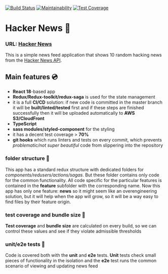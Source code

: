 [![Build Status](https://app.travis-ci.com/auxfix/hacker_news.svg?branch=master)](https://app.travis-ci.com/auxfix/hacker_news) [![Maintainability](https://api.codeclimate.com/v1/badges/f7e260f915e6f0476fbb/maintainability)](https://codeclimate.com/github/auxfix/hacker_news/maintainability) [![Test Coverage](https://api.codeclimate.com/v1/badges/f7e260f915e6f0476fbb/test_coverage)](https://codeclimate.com/github/auxfix/hacker_news/test_coverage)

# Hacker News :floppy_disk:

### URL: [Hacker News](https://hacker-news-qxkbz18gn-auxfix.vercel.app)

This is a simple news feed application that shows 10 random hacking news from the [Hacker News API](https://github.com/HackerNews/API).

## Main features :cd:

- **React 18**-based app
- **Redux/Redux-toolkit/redux-saga** is used for the state management
- it is a full **CI/CD** solution: if new code is committed in the master branch it will be **built/linted/tested** first and if these steps are finished successfully then it will be uploaded automatically to **AWS S3/CloudFront**
- **TypeScript**
- **sass modules/styled-component** for the styling
- it has a decent test coverage > **70%**
- **git hooks** which runs linters and tests on every commit, which prevents _problematic/not super beautiful_ code from slippering into the repository

### folder structure :file_folder:

This app has a standard redux structure with dedicated folders for _components/redusers/actions/sagas_. But these folder contains only code for the common functionality. All code specific for the particular features is contained in the **feature** subfolder with the corresponding name. Now this app has only one feature: **news** so it might seem like an overengineering solution, but it will help when the app will grow, so it will be a way easy to find files by their feature origin.

### test coverage and bundle size :microscope:

**Test coverage** and **bundle size** are calculated on every build, so we can control these values and see if they violate admissible thresholds

### unit/e2e tests :test_tube:

Code is covered both with the **unit** and **e2e** tests. **Unit** tests check small pieces of functionality in the isolation and the **e2e** test runs the common scenario of viewing and updating news feed

